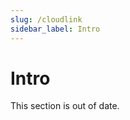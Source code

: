 ```yaml
---
slug: /cloudlink
sidebar_label: Intro
---
```


# Intro

<!--
  TODO
  Points to mention:
    - What Cloudlink is
    - How to connect to the Cloudlink server
    - The general request/response shape
-->

This section is out of date.
